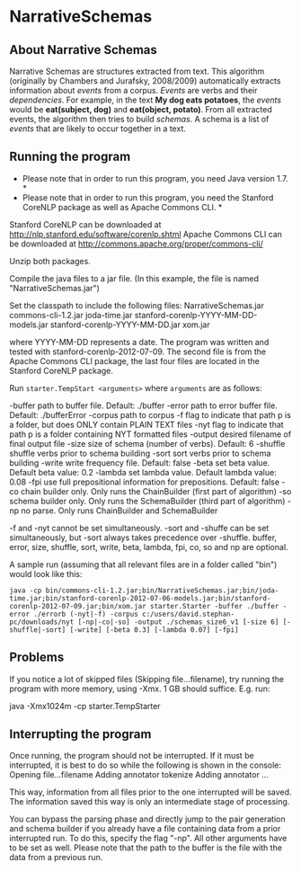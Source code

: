 # NarrativeSchemas

## About Narrative Schemas

Narrative Schemas are structures extracted from text. This algorithm (originally by Chambers and Jurafsky, 2008/2009) 
automatically extracts information about _events_ from a corpus. _Events_ are verbs and their _dependencies_.
For example, in the text **My dog eats potatoes**, the _events_ would be **eat(subject, dog)** and
**eat(object, potato)**.
From all extracted events, the algorithm then tries to build _schemas_. A schema is a list of _events_
that are likely to occur together in a text. 

## Running the program

* Please note that in order to run this program, you need Java version 1.7. *
* Please note that in order to run this program, you need the Stanford CoreNLP package as well as Apache Commons CLI. *

Stanford CoreNLP can be downloaded at http://nlp.stanford.edu/software/corenlp.shtml
Apache Commons CLI can be downloaded at http://commons.apache.org/proper/commons-cli/

Unzip both packages.

Compile the java files to a jar file. (In this example, the file is named "NarrativeSchemas.jar")

Set the classpath to include the following files:
NarrativeSchemas.jar
commons-cli-1.2.jar
joda-time.jar
stanford-corenlp-YYYY-MM-DD-models.jar
stanford-corenlp-YYYY-MM-DD.jar
xom.jar

where YYYY-MM-DD represents a date. The program was written and tested with stanford-corenlp-2012-07-09.
The second file is from the Apache Commons CLI package, the last four files are located in the Stanford CoreNLP package.

Run `starter.TempStart <arguments>`
where `arguments` are as follows:

-buffer path to buffer file. Default: ./buffer
-error path to error buffer file. Default: ./bufferError
-corpus path to corpus
-f flag to indicate that path p is a folder, but does ONLY contain PLAIN TEXT files
-nyt flag to indicate that path p is a folder containing NYT formatted files
-output desired filename of final output file
-size size of schema (number of verbs). Default: 6
-shuffle shuffle verbs prior to schema building
-sort sort verbs prior to schema building
-write write frequency file. Default: false
-beta set beta value. Default beta value: 0.2
-lambda set lambda value. Default lambda value: 0.08
-fpi use full prepositional information for prepositions. Default: false
-co chain builder only. Only runs the ChainBuilder (first part of algorithm)
-so schema builder only. Only runs the SchemaBuilder (third part of algorithm)
-np no parse. Only runs ChainBuilder and SchemaBuilder

-f and -nyt cannot be set simultaneously. 
-sort and -shuffe can be set simultaneously, but -sort always takes precedence over -shuffle.
buffer, error, size, shuffle, sort, write, beta, lambda, fpi, co, so and np are optional.

A sample run (assuming that all relevant files are in a folder called "bin") would look like this:

`java -cp bin/commons-cli-1.2.jar;bin/NarrativeSchemas.jar;bin/joda-time.jar;bin/stanford-corenlp-2012-07-06-models.jar;bin/stanford-corenlp-2012-07-09.jar;bin/xom.jar starter.Starter -buffer ./buffer -error ./errorb (-nyt|-f) -corpus c:/users/david.stephan-pc/downloads/nyt [-np|-co|-so] -output ./schemas_size6_v1 [-size 6] [-shuffle|-sort] [-write] [-beta 0.3] [-lambda 0.07] [-fpi]`

## Problems

If you notice a lot of skipped files (Skipping file...filename), try running the program with more memory, using -Xmx.
1 GB should suffice. E.g. run:

java -Xmx1024m -cp <classpath-instructions> starter.TempStarter <arguments>

## Interrupting the program

Once running, the program should not be interrupted. If it must be interrupted, it is best to do so while the following is shown
in the console:
Opening file...filename 
Adding annotator tokenize
Adding annotator ...

This way, information from all files prior to the one interrupted will be saved.
The information saved this way is only an intermediate stage of processing.

You can bypass the parsing phase and directly jump to the pair generation and schema builder if you already have a file containing data from a prior interrupted run.
To do this, specify the flag "-np". All other arguments have to be set as well. Please note that the path to the buffer is the file
with the data from a previous run.
